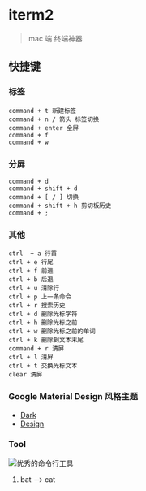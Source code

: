 # iterm2

> mac 端 终端神器


## 快捷键



### 标签

```
command + t 新建标签
command + n / 箭头 标签切换
command + enter 全屏
command + f
command + w
```

### 分屏

```
command + d
command + shift + d
command + [ / ] 切换
command + shift + h 剪切板历史
command + ;
```


### 其他

```
ctrl  + a 行首
ctrl + e 行尾
ctrl + f 前进
ctrl + b 后退
ctrl + u 清除行
ctrl + p 上一条命令
ctrl + r 搜索历史
ctrl + d 删除光标字符
ctrl + h 删除光标之前
ctrl + w 删除光标之前的单词
ctrl + k 删除到文本末尾
command + r 清屏
ctrl + l 清屏
ctrl + t 交换光标文本
clear 清屏
```


### Google  Material Design  风格主题

- [Dark](zh-cn/tool/zip/008_material-dark.itermcolors.zip)
- [Design](zh-cn/tool/zip/008_material-design-colors.itermcolors.zip)


### Tool

![优秀的命令行工具](https://juejin.im/post/5c3dcecef265da6163024b1c)

1. bat --> cat
